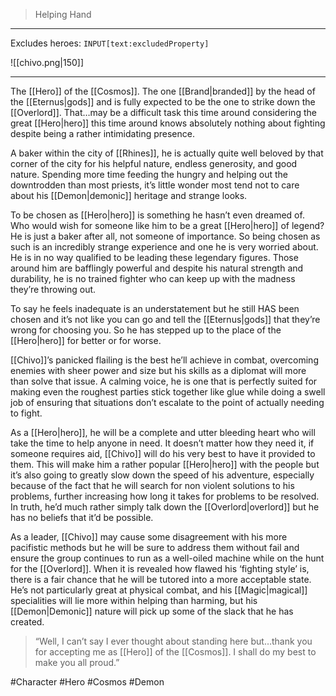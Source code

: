 >Helping Hand
---

Excludes heroes: `INPUT[text:excludedProperty]`

![[chivo.png|150]]

---
The [[Hero]] of the [[Cosmos]]. The one [[Brand|branded]] by the head of the [[Eternus|gods]] and is fully expected to be the one to strike down the [[Overlord]]. That…may be a difficult task this time around considering the great [[Hero|hero]] this time around knows absolutely nothing about fighting despite being a rather intimidating presence.

A baker within the city of [[Rhines]], he is actually quite well beloved by that corner of the city for his helpful nature, endless generosity, and good nature. Spending more time feeding the hungry and helping out the downtrodden than most priests, it’s little wonder most tend not to care about his [[Demon|demonic]] heritage and strange looks.

To be chosen as [[Hero|hero]] is something he hasn’t even dreamed of. Who would wish for someone like him to be a great [[Hero|hero]] of legend? He is just a baker after all, not someone of importance. So being chosen as such is an incredibly strange experience and one he is very worried about. He is in no way qualified to be leading these legendary figures. Those around him are bafflingly powerful and despite his natural strength and durability, he is no trained fighter who can keep up with the madness they’re throwing out.

To say he feels inadequate is an understatement but he still HAS been chosen and it’s not like you can go and tell the [[Eternus|gods]] that they’re wrong for choosing you. So he has stepped up to the place of the [[Hero|hero]] for better or for worse.

[[Chivo]]’s panicked flailing is the best he’ll achieve in combat, overcoming enemies with sheer power and size but his skills as a diplomat will more than solve that issue. A calming voice, he is one that is perfectly suited for making even the roughest parties stick together like glue while doing a swell job of ensuring that situations don’t escalate to the point of actually needing to fight.

As a [[Hero|hero]], he will be a complete and utter bleeding heart who will take the time to help anyone in need. It doesn’t matter how they need it, if someone requires aid, [[Chivo]] will do his very best to have it provided to them. This will make him a rather popular [[Hero|hero]] with the people but it’s also going to greatly slow down the speed of his adventure, especially because of the fact that he will search for non violent solutions to his problems, further increasing how long it takes for problems to be resolved. In truth, he’d much rather simply talk down the [[Overlord|overlord]] but he has no beliefs that it’d be possible.

As a leader, [[Chivo]] may cause some disagreement with his more pacifistic methods but he will be sure to address them without fail and ensure the group continues to run as a well-oiled machine while on the hunt for the [[Overlord]]. When it is revealed how flawed his ‘fighting style’ is, there is a fair chance that he will be tutored into a more acceptable state. He’s not particularly great at physical combat, and his [[Magic|magical]] specialities will lie more within helping than harming, but his [[Demon|Demonic]] nature will pick up some of the slack that he has created.

>“Well, I can’t say I ever thought about standing here but…thank you for accepting me as [[Hero]] of the [[Cosmos]]. I shall do my best to make you all proud.”

#Character #Hero #Cosmos #Demon
